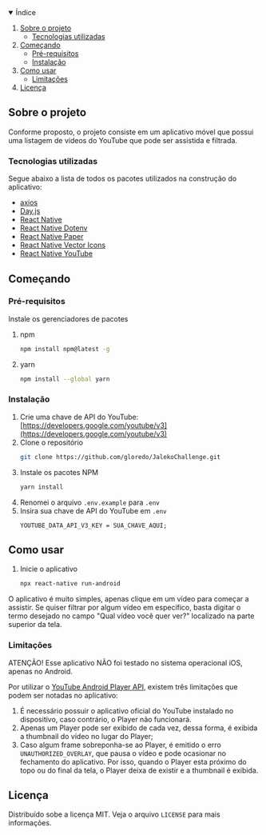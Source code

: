<!-- TABLE OF CONTENTS -->
<details open="open">
  <summary>Índice</summary>
  <ol>
    <li>
      <a href="#sobre-o-projeto">Sobre o projeto</a>
      <ul>
        <li><a href="#tecnologias-utilizadas">Tecnologias utilizadas</a></li>
      </ul>
    </li>
    <li>
      <a href="#começando">Começando</a>
      <ul>
        <li><a href="#pré-requisitos">Pré-requisitos</a></li>
        <li><a href="#instalação">Instalação</a></li>
      </ul>
    </li>
    <li>
      <a href="#como-usar">Como usar</a>
      <ul>
        <li><a href="#limitações">Limitações</a></li>
      </ul>
    </li>
    <li><a href="#licença">Licença</a></li>
  </ol>
</details>

<!-- ABOUT THE PROJECT -->

## Sobre o projeto

Conforme proposto, o projeto consiste em um aplicativo móvel que possui uma listagem de vídeos do YouTube que pode ser assistida e filtrada.

### Tecnologias utilizadas

Segue abaixo a lista de todos os pacotes utilizados na construção do aplicativo:

- [axios](https://github.com/axios/axios)
- [Day.js](https://github.com/iamkun/dayjs)
- [React Native](https://reactnative.dev/)
- [React Native Dotenv](https://github.com/goatandsheep/react-native-dotenv)
- [React Native Paper](https://callstack.github.io/react-native-paper/)
- [React Native Vector Icons](https://github.com/oblador/react-native-vector-icons)
- [React Native YouTube](https://github.com/davidohayon669/react-native-youtube)

<!-- GETTING STARTED -->

## Começando

### Pré-requisitos

Instale os gerenciadores de pacotes

1. npm
   ```sh
   npm install npm@latest -g
   ```
2. yarn
   ```sh
   npm install --global yarn
   ```

### Instalação

1. Crie uma chave de API do YouTube: [https://developers.google.com/youtube/v3](https://developers.google.com/youtube/v3)
2. Clone o repositório
   ```sh
   git clone https://github.com/gloredo/JalekoChallenge.git
   ```
3. Instale os pacotes NPM
   ```sh
   yarn install
   ```
4. Renomei o arquivo `.env.example` para `.env`
5. Insira sua chave de API do YouTube em `.env`
   ```ENV
   YOUTUBE_DATA_API_V3_KEY = SUA_CHAVE_AQUI;
   ```

<!-- USAGE EXAMPLES -->

## Como usar

1. Inicie o aplicativo
   ```sh
   npx react-native run-android
   ```
   
O aplicativo é muito simples, apenas clique em um vídeo para começar a assistir. Se quiser filtrar por algum vídeo em específico, basta digitar o termo desejado no campo "Qual vídeo você quer ver?" localizado na parte superior da tela.

### Limitações

ATENÇÃO! Esse aplicativo NÃO foi testado no sistema operacional iOS, apenas no Android.

Por utilizar o [YouTube Android Player API](https://developers.google.com/youtube/android/player/), existem três limitações que podem ser notadas no aplicativo:

1. É necessário possuir o aplicativo oficial do YouTube instalado no dispositivo, caso contrário, o Player não funcionará.
2. Apenas um Player pode ser exibido de cada vez, dessa forma, é exibida a thumbnail do vídeo no lugar do Player;
3. Caso algum frame sobreponha-se ao Player, é emitido o erro `UNAUTHORIZED_OVERLAY`, que pausa o vídeo e pode ocasionar no fechamento do aplicativo. Por isso, quando o Player esta próximo do topo ou do final da tela, o Player deixa de existir e a thumbnail é exibida.

<!-- LICENSE -->

## Licença

Distribuído sobe a licença MIT. Veja o arquivo `LICENSE` para mais informações.
